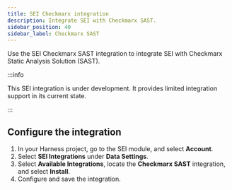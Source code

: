 ```yaml
---
title: SEI Checkmarx integration
description: Integrate SEI with Checkmarx SAST.
sidebar_position: 40
sidebar_label: Checkmarx SAST
---
```


Use the SEI Checkmarx SAST integration to integrate SEI with Checkmarx Static Analysis Solution (SAST).

:::info

This SEI integration is under development. It provides limited integration support in its current state.

:::

## Configure the integration

1. In your Harness project, go to the SEI module, and select **Account**.
2. Select **SEI Integrations** under **Data Settings**.
3. Select **Available Integrations**, locate the **Checkmarx SAST** integration, and select **Install**.
4. Configure and save the integration.
